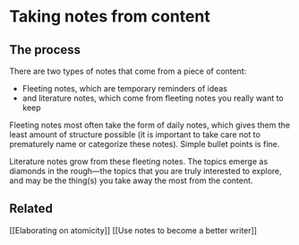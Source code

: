  # Taking notes from content
 
 ## The process
 
There are two types of notes that come from a piece of content:
- Fleeting notes, which are temporary reminders of ideas
- and literature notes, which come from fleeting notes you really want to keep

Fleeting notes most often take the form of daily notes, which gives them the least amount of structure possible (it is important to take care not to prematurely name or categorize these notes). Simple bullet points is fine.

Literature notes grow from these fleeting notes. The topics emerge as diamonds in the rough—the topics that you are truly interested to explore, and may be the thing(s) you take away the most from the content.

## Related

[[Elaborating on atomicity]]
[[Use notes to become a better writer]]